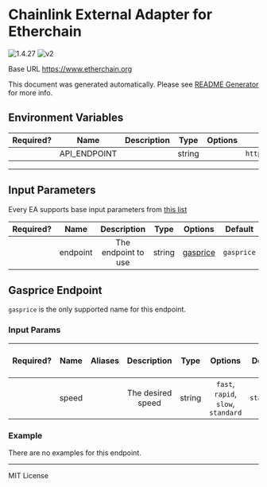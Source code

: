 # Chainlink External Adapter for Etherchain

![1.4.27](https://img.shields.io/github/package-json/v/smartcontractkit/external-adapters-js?filename=packages/sources/etherchain/package.json) ![v2](https://img.shields.io/badge/framework%20version-v2-blueviolet)

Base URL https://www.etherchain.org

This document was generated automatically. Please see [README Generator](../../scripts#readme-generator) for more info.

## Environment Variables

| Required? |     Name     | Description |  Type  | Options |           Default            |
| :-------: | :----------: | :---------: | :----: | :-----: | :--------------------------: |
|           | API_ENDPOINT |             | string |         | `https://www.etherchain.org` |

---

## Input Parameters

Every EA supports base input parameters from [this list](../../core/bootstrap#base-input-parameters)

| Required? |   Name   |     Description     |  Type  |            Options             |  Default   |
| :-------: | :------: | :-----------------: | :----: | :----------------------------: | :--------: |
|           | endpoint | The endpoint to use | string | [gasprice](#gasprice-endpoint) | `gasprice` |

## Gasprice Endpoint

`gasprice` is the only supported name for this endpoint.

### Input Params

| Required? | Name  | Aliases |    Description    |  Type  |               Options               |  Default   | Depends On | Not Valid With |
| :-------: | :---: | :-----: | :---------------: | :----: | :---------------------------------: | :--------: | :--------: | :------------: |
|           | speed |         | The desired speed | string | `fast`, `rapid`, `slow`, `standard` | `standard` |            |                |

### Example

There are no examples for this endpoint.

---

MIT License

